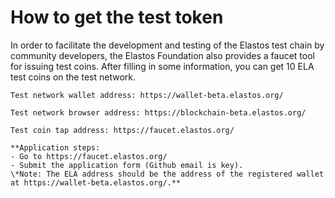 # How to get the test token
In order to facilitate the development and testing of the Elastos test chain by community developers, the Elastos Foundation also provides a faucet tool for issuing test coins. After filling in some information, you can get 10 ELA test coins on the test network.

```
Test network wallet address: https://wallet-beta.elastos.org/

Test network browser address: https://blockchain-beta.elastos.org/

Test coin tap address: https://faucet.elastos.org/

**Application steps: 
- Go to https://faucet.elastos.org/
- Submit the application form (Github email is key). 
\*Note: The ELA address should be the address of the registered wallet at https://wallet-beta.elastos.org/.**
```
